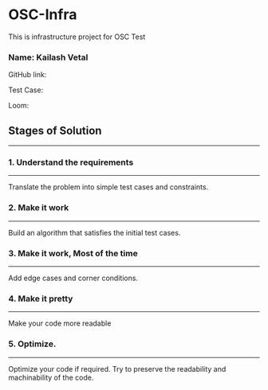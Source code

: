 # OSC-Infra
This is infrastructure project for OSC Test

### Name: Kailash Vetal

GitHub link:

Test Case:

Loom: 

## Stages of Solution

---

### 1. Understand the requirements

---

Translate the problem into simple test cases and constraints.

### 2. Make it work

---

Build an algorithm that satisfies the initial test cases.

### 3. Make it work, Most of the time

---

Add edge cases and corner conditions.

### 4. Make it pretty

---

Make your code more readable

### 5. Optimize.

---

Optimize your code if required. Try to preserve the readability and machinability of the code.
